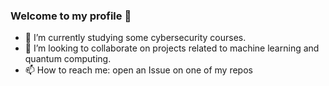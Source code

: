 ### Welcome to my profile 👋

- 🔭 I’m currently studying some cybersecurity courses.
- 👯 I’m looking to collaborate on projects related to machine learning and quantum computing.
- 📫 How to reach me: open an Issue on one of my repos
